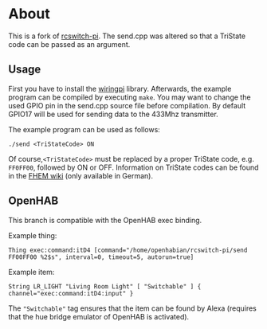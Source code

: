 # About

This is a fork of [rcswitch-pi](https://github.com/r10r/rcswitch-pi). The send.cpp was altered so that a TriState code can be passed as an argument.


## Usage

First you have to install the [wiringpi](http://wiringpi.com/download-and-install/) library.
Afterwards, the example program can be compiled by executing `make`.
You may want to change the used GPIO pin in the send.cpp source file before compilation. By default GPIO17 will be used for sending data to the 433Mhz transmitter.

The example program can be used as follows:
```
./send <TriStateCode> ON
```
Of course,``<TriStateCode>`` must be replaced by a proper TriState code, e.g. `FF0FF00`, followed by ON or OFF. Information on TriState codes can be found in the [FHEM wiki](http://www.fhemwiki.de/wiki/Intertechno_Code_Berechnung) (only available in German).

## OpenHAB

This branch is compatible with the OpenHAB exec binding.

Example thing:

```
Thing exec:command:itD4 [command="/home/openhabian/rcswitch-pi/send FF00FF00 %2$s", interval=0, timeout=5, autorun=true]
```

Example item:
```
String LR_LIGHT "Living Room Light" [ "Switchable" ] { channel="exec:command:itD4:input" }
```

The `"Switchable"` tag ensures that the item can be found by Alexa (requires that the hue bridge emulator of OpenHAB is activated).
